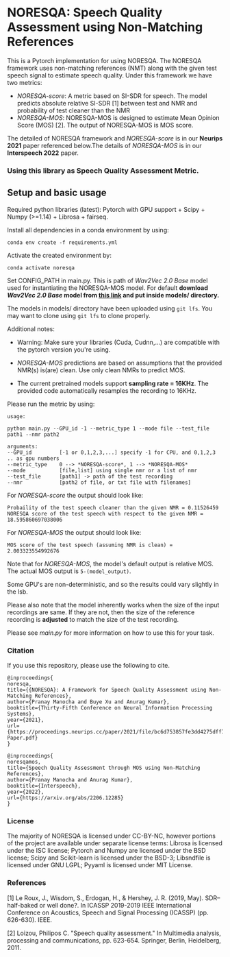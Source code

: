 # NORESQA: Speech Quality Assessment using Non-Matching References


This is a Pytorch implementation for using NORESQA. The NORESQA framework uses non-matching
references (NMT) along with the given test speech signal to estimate speech quality. Under this framework
we have two metrics:

- *NORESQA-score*: A metric based on SI-SDR for speech. The model predicts absolute relative SI-SDR [1] between test and NMR and probability of test cleaner than the NMR
- *NORESQA-MOS*: NORESQA-MOS is designed to estimate Mean Opinion Score (MOS) [2]. The output of NORESQA-MOS is MOS score.

The detailed of NORESQA framework and *NORESQA-score* is in our **Neurips 2021** paper referenced below.The details of *NORESQA-MOS* is in our **Interspeech 2022** paper.

### Using this library as Speech Quality Assessment Metric.

##  Setup and basic usage

Required python libraries (latest): Pytorch with GPU support + Scipy + Numpy (>=1.14) + Librosa + fairseq.

Install all dependencies in a conda environment by using:
```
conda env create -f requirements.yml
```
Activate the created environment by:
```
conda activate noresqa
```
Set CONFIG_PATH in main.py. This is path of *Wav2Vec 2.0 Base* model used for instantiating the NORESQA-MOS model. For default **download *Wav2Vec 2.0 Base* model from [this link](https://github.com/facebookresearch/fairseq/blob/main/examples/wav2vec/README.md) and put inside models/ directory.**

The models in models/ directory have been uploaded using ```git lfs```. You may want to clone using ```git lfs``` to clone properly. 

Additional notes:
- Warning: Make sure your libraries (Cuda, Cudnn,...) are compatible with the pytorch version you're using.

- *NORESQA-MOS* predictions are based on assumptions that the provided NMR(s) is(are) clean. Use only clean NMRs to predict MOS.

- The current pretrained models support **sampling rate = 16KHz**. The provided code automatically resamples the recording to 16KHz.

Please run the metric by using:
```
usage:

python main.py --GPU_id -1 --metric_type 1 --mode file --test_file path1 --nmr path2

arguments:
--GPU_id         [-1 or 0,1,2,3,...] specify -1 for CPU, and 0,1,2,3 .. as gpu numbers
--metric_type    0 --> *NORESQA-score*, 1 --> *NORESQA-MOS*
--mode           [file,list] using single nmr or a list of nmr
--test_file      [path1] -> path of the test recording
--nmr            [path2 of file, or txt file with filenames]
```

For *NORESQA-score* the output should look like:

```
Probaility of the test speech cleaner than the given NMR = 0.11526459
NORESQA score of the test speech with respect to the given NMR = 18.595860697038006
```

For *NORESQA-MOS* the output should look like:
```
MOS score of the test speech (assuming NMR is clean) = 2.003323554992676
```
Note that for *NORESQA-MOS*, the model's default output is relative MOS. The actual MOS output is ```5-(model_output)```.


Some GPU's are non-deterministic, and so the results could vary slightly in the lsb.

Please also note that the model inherently works when the size of the input recordings are same. If they are not, then the size of the reference recording is **adjusted** to match the size of the test recording.

Please see *main.py* for more information on how to use this for your task.

### Citation

If you use this repository, please use the following to cite.

```
@inproceedings{
noresqa,
title={{NORESQA}: A Framework for Speech Quality Assessment using Non-Matching References},
author={Pranay Manocha and Buye Xu and Anurag Kumar},
booktitle={Thirty-Fifth Conference on Neural Information Processing Systems},
year={2021},
url={https://proceedings.neurips.cc/paper/2021/file/bc6d753857fe3dd4275dff707dedf329-Paper.pdf}
}

@inproceedings{
noresqamos,
title={Speech Quality Assessment through MOS using Non-Matching References},
author={Pranay Manocha and Anurag Kumar},
booktitle={Interspeech},
year={2022},
url={https://arxiv.org/abs/2206.12285}
}
```

### License
The majority of NORESQA is licensed under CC-BY-NC, however portions of the project are available under separate license terms: Librosa is licensed under the ISC license; Pytorch and Numpy are licensed under the BSD license; Scipy and Scikit-learn is licensed under the BSD-3; Libsndfile is licensed under GNU LGPL; Pyyaml is licensed under MIT License.

### References
[1] Le Roux, J., Wisdom, S., Erdogan, H., & Hershey, J. R. (2019, May). SDR–half-baked or well done?. In ICASSP 2019-2019 IEEE International Conference on Acoustics, Speech and Signal Processing (ICASSP) (pp. 626-630). IEEE.

[2] Loizou, Philipos C. "Speech quality assessment." In Multimedia analysis, processing and communications, pp. 623-654. Springer, Berlin, Heidelberg, 2011.

